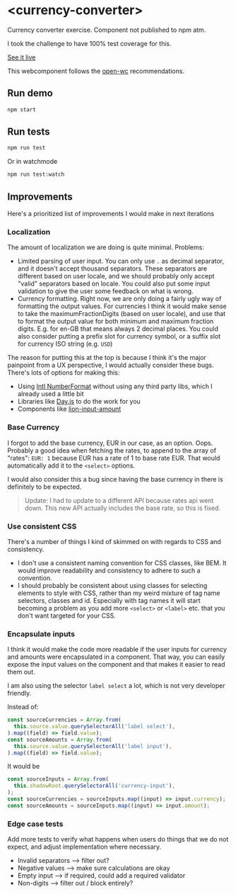 # \<currency-converter>

Currency converter exercise. Component not published to npm atm.

I took the challenge to have 100% test coverage for this.

[See it live](http://currency-converter-joren.surge.sh/)

This webcomponent follows the [open-wc](https://github.com/open-wc/open-wc) recommendations.

## Run demo

```sh
npm start
```

## Run tests

```sh
npm run test
```

Or in watchmode

```sh
npm run test:watch
```

## Improvements

Here's a prioritized list of improvements I would make in next iterations

### Localization

The amount of localization we are doing is quite minimal. Problems:

- Limited parsing of user input. You can only use `.` as decimal separator, and it doesn't accept thousand separators.
  These separators are different based on user locale, and we should probably only accept "valid" separators based on locale.
  You could also put some input validation to give the user some feedback on what is wrong.
- Currency formatting. Right now, we are only doing a fairly ugly way of formatting the output values.
  For currencies I think it would make sense to take the maximumFractionDigits (based on user locale), and use that to format
  the output value for both minimum and maximum fraction digits. E.g. for en-GB that means always 2 decimal places.
  You could also consider putting a prefix slot for currency symbol, or a suffix slot for currency ISO string (e.g. `USD`)

The reason for putting this at the top is because I think it's the major painpoint from a UX perspective, I would actually consider these bugs.
There's lots of options for making this:

- Using [Intl NumberFormat](https://developer.mozilla.org/en-US/docs/Web/JavaScript/Reference/Global_Objects/Intl/NumberFormat)
  without using any third party libs, which I already used a little bit
- Libraries like [Day.js](https://day.js.org/) to do the work for you
- Components like [lion-input-amount](https://lion-web.netlify.app/components/inputs/input-amount/overview/)

### Base Currency

I forgot to add the base currency, EUR in our case, as an option. Oops.
Probably a good idea when fetching the rates, to append to the array of "rates": `EUR: 1` because EUR has a rate of 1 to base rate EUR.
That would automatically add it to the `<select>` options.

I would also consider this a bug since having the base currency in there is definitely to be expected.

> Update: I had to update to a different API because rates api went down. This new API actually includes the base rate, so this is fixed.

### Use consistent CSS

There's a number of things I kind of skimmed on with regards to CSS and consistency.

- I don't use a consistent naming convention for CSS classes, like BEM. It would improve readability and consistency to adhere to such a convention.
- I should probably be consistent about using classes for selecting elements to style with CSS, rather than my weird mixture of tag name selectors, classes and id.
  Especially with tag names it will start becoming a problem as you add more `<select>` or `<label>` etc. that you don't want targeted for your CSS.

### Encapsulate inputs

I think it would make the code more readable if the user inputs for currency and amounts were encapsulated in a component.
That way, you can easily expose the input values on the component and that makes it easier to read them out.

I am also using the selector `label select` a lot, which is not very developer friendly.

Instead of:

```js
const sourceCurrencies = Array.from(
  this.source.value.querySelectorAll('label select'),
).map((field) => field.value);
const sourceAmounts = Array.from(
  this.source.value.querySelectorAll('label input'),
).map((field) => field.value);
```

It would be

```js
const sourceInputs = Array.from(
  this.shadowRoot.querySelectorAll('currency-input'),
);
const sourceCurrencies = sourceInputs.map((input) => input.currency);
const sourceAmounts = sourceInputs.map((input) => input.amount);
```

### Edge case tests

Add more tests to verify what happens when users do things that we do not expect, and adjust implementation where necessary.

- Invalid separators --> filter out?
- Negative values --> make sure calculations are okay
- Empty input --> if required, could add a required validator
- Non-digits --> filter out / block entirely?
